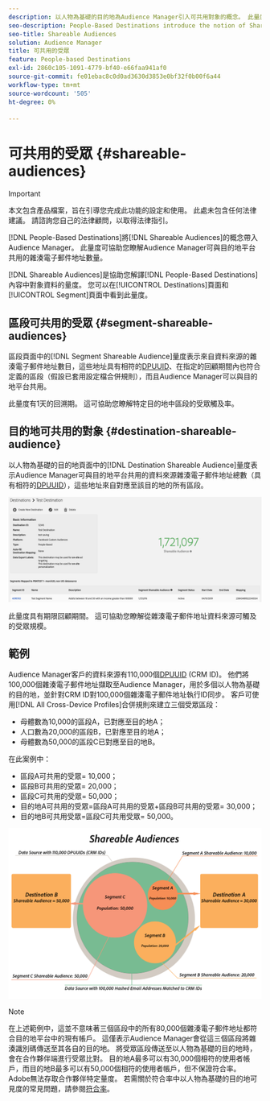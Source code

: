 ```yaml
---
description: 以人物為基礎的目的地為Audience Manager引入可共用對象的概念。 此量度可協助您瞭解Audience Manager可與目的地平台共用的雜湊電子郵件地址數量。
seo-description: People-Based Destinations introduce the notion of Shareable Audiences to Audience Manager. This metric helps you understand how many of the hashed email addresses Audience Manager can share with the destination platform.
seo-title: Shareable Audiences
solution: Audience Manager
title: 可共用的受眾
feature: People-based Destinations
exl-id: 2860c105-1091-4779-bf40-e66faa941af0
source-git-commit: fe01ebac8c0d0ad3630d3853e0bf32f0b00f6a44
workflow-type: tm+mt
source-wordcount: '505'
ht-degree: 0%

---
```


# 可共用的受眾 {#shareable-audiences}

>[!IMPORTANT]
>本文包含產品檔案，旨在引導您完成此功能的設定和使用。 此處未包含任何法律建議。 請諮詢您自己的法律顧問，以取得法律指引。

[!DNL People-Based Destinations]將[!DNL Shareable Audiences]的概念帶入Audience Manager。 此量度可協助您瞭解Audience Manager可與目的地平台共用的雜湊電子郵件地址數量。

[!DNL Shareable Audiences]是協助您解譯[!DNL People-Based Destinations]內容中對象資料的量度。 您可以在[!UICONTROL Destinations]頁面和[!UICONTROL Segment]頁面中看到此量度。

## 區段可共用的受眾 {#segment-shareable-audiences}

區段頁面中的[!DNL Segment Shareable Audience]量度表示來自資料來源的雜湊電子郵件地址數目，這些地址具有相符的[DPUUID](../../reference/ids-in-aam.md)、在指定的回顧期間內也符合定義的區段（假設已套用設定檔合併規則），而且Audience Manager可以與目的地平台共用。

此量度有1天的回溯期。 這可協助您瞭解特定目的地中區段的受眾觸及率。

## 目的地可共用的對象 {#destination-shareable-audience}

以人物為基礎的目的地頁面中的[!DNL Destination Shareable Audience]量度表示Audience Manager可與目的地平台共用的資料來源雜湊電子郵件地址總數（具有相符的[DPUUID](../../reference/ids-in-aam.md)），這些地址來自對應至該目的地的所有區段。

![可共用的對象](assets/dest-shareable-audiences.png)

此量度具有期限回顧期間。 這可協助您瞭解從雜湊電子郵件地址資料來源可觸及的受眾規模。

## 範例

Audience Manager客戶的資料來源有110,000個[DPUUID](../../reference/ids-in-aam.md) (CRM ID)。 他們將100,000個雜湊電子郵件地址擷取至Audience Manager，用於多個以人物為基礎的目的地，並針對CRM ID對100,000個雜湊電子郵件地址執行ID同步。 客戶可使用[!DNL All Cross-Device Profiles]合併規則來建立三個受眾區段：

* 母體數為10,000的區段A，已對應至目的地A；
* 人口數為20,000的區段B，已對應至目的地A；
* 母體數為50,000的區段C已對應至目的地B。

在此案例中：

* 區段A可共用的受眾= 10,000；
* 區段B可共用的受眾= 20,000；
* 區段C可共用的受眾= 50,000；
* 目的地A可共用的受眾=區段A可共用的受眾+區段B可共用的受眾= 30,000；
* 目的地B可共用受眾=區段C可共用受眾= 50,000。

![shareable-audiences-diagram](assets/shareable-audiences.png)

>[!NOTE]
>
>在上述範例中，這並不意味著三個區段中的所有80,000個雜湊電子郵件地址都符合目的地平台中的現有帳戶。 這僅表示Audience Manager會從這三個區段將雜湊識別碼傳送至其各自的目的地。 將受眾區段傳送至以人物為基礎的目的地時，會在合作夥伴端進行受眾比對。 目的地A最多可以有30,000個相符的使用者帳戶，而目的地B最多可以有50,000個相符的使用者帳戶，但不保證符合率。 Adobe無法存取合作夥伴特定量度。 若需關於符合率中以人物為基礎的目的地可見度的常見問題，請參閱[符合率](../../faq/faq-people-based-destinations.md#match-rates)。
